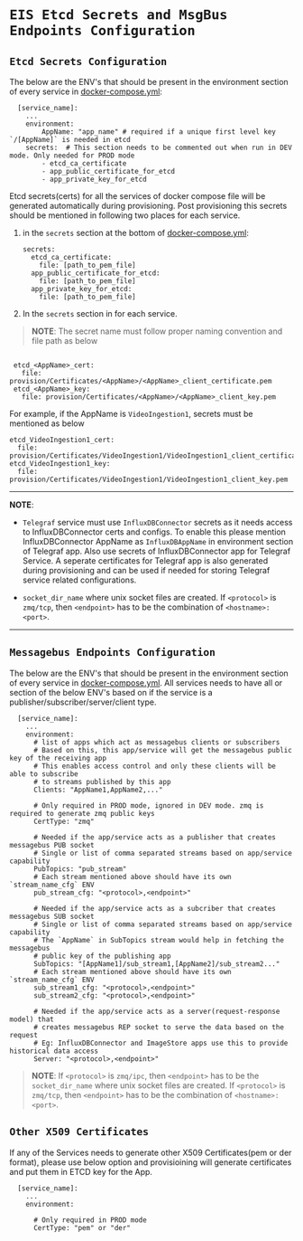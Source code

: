 # `EIS Etcd Secrets and MsgBus Endpoints Configuration`

## `Etcd Secrets Configuration`

The below are the ENV's that should be present in the environment section
of every service in [docker-compose.yml](docker_setup/docker-compose.yml):

```
  [service_name]:
    ...
    environment:
        AppName: "app_name" # required if a unique first level key `/[AppName]` is needed in etcd
    secrets:  # This section needs to be commented out when run in DEV mode. Only needed for PROD mode
        - etcd_ca_certificate
        - app_public_certificate_for_etcd
        - app_private_key_for_etcd
```

Etcd secrets(certs) for all the services of docker compose file will be generated automatically during provisioning.
Post provisioning this secrets should be mentioned in following two places for each service.

1) in the `secrets` section at the bottom of [docker-compose.yml](docker_setup/docker-compose.yml):
    ```
    secrets:
      etcd_ca_certificate:
        file: [path_to_pem_file]
      app_public_certificate_for_etcd:
        file: [path_to_pem_file]
      app_private_key_for_etcd:
        file: [path_to_pem_file]
    ```
2) In the `secrets` section in for each service.

> **NOTE**: The secret name must follow proper naming convention and file path as below
   ```

    etcd_<AppName>_cert:
      file: provision/Certificates/<AppName>/<AppName>_client_certificate.pem
    etcd_<AppName>_key:
      file: provision/Certificates/<AppName>/<AppName>_client_key.pem
   
   ```
  For example, if the AppName is `VideoIngestion1`, secrets must be mentioned as below

  ```
  etcd_VideoIngestion1_cert:
    file: provision/Certificates/VideoIngestion1/VideoIngestion1_client_certificate.pem
  etcd_VideoIngestion1_key:
    file: provision/Certificates/VideoIngestion1/VideoIngestion1_client_key.pem

  ```

  ---
  **NOTE**:
  * `Telegraf` service must use `InfluxDBConnector` secrets as it needs access to InfluxDBConnector certs and configs. To enable this please mention InfluxDBConnector AppName as `InfluxDBAppName` in environment section of Telegraf app. Also use secrets of InfluxDBConnector app for Telegraf Service. A seperate certificates for Telegraf app is also generated during provisioning and can be used if needed for storing Telegraf service related configurations.

  * `socket_dir_name` where unix socket files are created. If `<protocol>` is
    `zmq/tcp`, then `<endpoint>` has to be the combination of `<hostname>:<port>`.
  
  ---



## `Messagebus Endpoints Configuration`

The below are the ENV's that should be present in the environment section
of every service in [docker-compose.yml](docker_setup/docker-compose.yml). All services needs
to have all or section of the below ENV's based on if the service is a
publisher/subscriber/server/client type.

```
  [service_name]:
    ...
    environment:
      # list of apps which act as messagebus clients or subscribers
      # Based on this, this app/service will get the messagebus public key of the receiving app
      # This enables access control and only these clients will be able to subscribe
      # to streams published by this app
      Clients: "AppName1,AppName2,..."
      
      # Only required in PROD mode, ignored in DEV mode. zmq is required to generate zmq public keys
      CertType: "zmq"
      
      # Needed if the app/service acts as a publisher that creates messagebus PUB socket
      # Single or list of comma separated streams based on app/service capability
      PubTopics: "pub_stream"
      # Each stream mentioned above should have its own `stream_name_cfg` ENV
      pub_stream_cfg: "<protocol>,<endpoint>"

      # Needed if the app/service acts as a subcriber that creates messagebus SUB socket
      # Single or list of comma separated streams based on app/service capability
      # The `AppName` in SubTopics stream would help in fetching the messagebus
      # public key of the publishing app
      SubTopics: "[AppName1]/sub_stream1,[AppName2]/sub_stream2..."
      # Each stream mentioned above should have its own `stream_name_cfg` ENV
      sub_stream1_cfg: "<protocol>,<endpoint>"
      sub_stream2_cfg: "<protocol>,<endpoint>"

      # Needed if the app/service acts as a server(request-response model) that
      # creates messagebus REP socket to serve the data based on the request
      # Eg: InfluxDBConnector and ImageStore apps use this to provide historical data access
      Server: "<protocol>,<endpoint>"
```

> **NOTE**: If `<protocol>` is `zmq/ipc`, then `<endpoint>` has to be the
> `socket_dir_name` where unix socket files are created. If `<protocol>` is
> `zmq/tcp`, then `<endpoint>` has to be the combination of `<hostname>:<port>`.


## `Other X509 Certificates`
If any of the Services needs to generate other X509 Certificates(pem or der format), please use below option and provisioining will generate certificates and put them in ETCD key for the App.

```
  [service_name]:
    ...
    environment:
      
      # Only required in PROD mode
      CertType: "pem" or "der"
  
  ```

